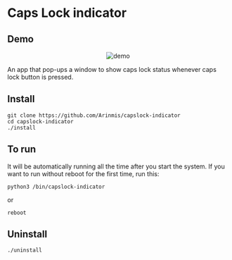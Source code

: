 # Caps Lock indicator 
## Demo
<p align="center">
    <img src='https://user-images.githubusercontent.com/56651041/129463693-1c2bfe81-1afd-46e1-a4a8-42c17e10c191.gif' alt='demo'>
</p>


An app that pop-ups a window to show caps lock status whenever caps lock button is pressed.



## Install 
```
git clone https://github.com/Arinmis/capslock-indicator
cd capslock-indicator
./install
```



## To run  
It will be automatically running all the time after you start the system. If you want to run without reboot for the first time, run this: 
```
python3 /bin/capslock-indicator
```
or 
```
reboot
```

## Uninstall 
```
./uninstall
```


